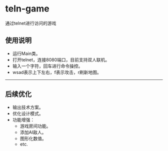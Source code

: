 # teln-game
通过telnet进行访问的游戏

## 使用说明
- 运行Main类。
- 打开telnet，连接8080端口，目前支持双人联机。
- 输入一个字符，回车进行命令操控。
- wsad表示上下左右，f表示攻击，r刷新地图。

---
## 后续优化
- 输出技术方案。
- 优化设计模式。
- 功能增强：
  - 游戏房间功能。
  - 添加AI敌人。
  - 图形化数值。
  - etc. 